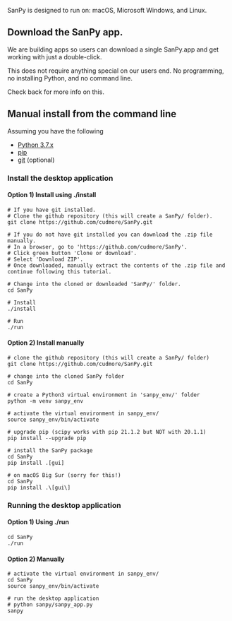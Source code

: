 SanPy is designed to run on: macOS, Microsoft Windows, and Linux.

## Download the SanPy app.

We are building apps so users can download a single SanPy.app and get working with just a double-click.

This does not require anything special on our users end. No programming, no installing Python, and no command line.

Check back for more info on this.

## Manual install from the command line

Assuming you have the following

 - [Python 3.7.x][python3]
 - [pip][pip]
 - [git][git] (optional)

[python3]: https://www.python.org/downloads/
[pip]: https://pip.pypa.io/en/stable/
[git]: https://git-scm.com/book/en/v2/Getting-Started-Installing-Git

### Install the desktop application

#### Option 1) Install using ./install

```
# If you have git installed.
# Clone the github repository (this will create a SanPy/ folder).
git clone https://github.com/cudmore/SanPy.git

# If you do not have git installed you can download the .zip file manually.
# In a browser, go to 'https://github.com/cudmore/SanPy'.
# Click green button 'Clone or download'.
# Select 'Download ZIP'.
# Once downloaded, manually extract the contents of the .zip file and continue following this tutorial.

# Change into the cloned or downloaded 'SanPy/' folder.
cd SanPy

# Install
./install

# Run
./run
```

#### Option 2) Install manually

```
# clone the github repository (this will create a SanPy/ folder)
git clone https://github.com/cudmore/SanPy.git

# change into the cloned SanPy folder
cd SanPy

# create a Python3 virtual environment in 'sanpy_env/' folder
python -m venv sanpy_env

# activate the virtual environment in sanpy_env/
source sanpy_env/bin/activate

# upgrade pip (scipy works with pip 21.1.2 but NOT with 20.1.1)
pip install --upgrade pip

# install the SanPy package
cd SanPy
pip install .[gui]

# on macOS Big Sur (sorry for this!)
cd SanPy
pip install .\[gui\]
```

### Running the desktop application

#### Option 1) Using ./run

```
cd SanPy
./run
```

#### Option 2) Manually

```
# activate the virtual environment in sanpy_env/
cd SanPy
source sanpy_env/bin/activate

# run the desktop application
# python sanpy/sanpy_app.py
sanpy
```
